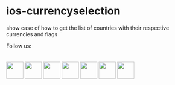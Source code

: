 # ios-currencyselection
show case of how to get the list of countries with their respective currencies and flags
<div class="footerseccions">
            <div id="titFooter">Follow us:</div><br><br>
            <a target="_blank" href="https://play.google.com/store/apps/dev?id=5841338539930209563"><img width="45px" src="https://s18.postimg.org/n29unw015/android_icon.png"></a>
            <a target="_blank" href="https://www.facebook.com/romerockapps/?fref=ts"><img width="45px" src="https://s18.postimg.org/6sjokzpd5/facebook_icon.png"></a>
            <a target="_blank" href="https://github.com/RomeRock"><img width="45px" src="https://s18.postimg.org/wpdcxlt0p/github_icon.png"></a>
            <a target="_blank" href="https://itunes.apple.com/us/developer/rome-rock-llc/id1190244007"><img width="45px" src="https://s18.postimg.org/leap98m5l/ios_icon.png"></a>
   <a target="_blank" href="http://www.youtube.com/user/TECIFSC"><img width="45px" src="https://s18.postimg.org/w2eg82w4p/twitter_icon.png"></a>      
            <a target="_blank" href="http://romerock.com"><img width="45px" src="https://s21.postimg.org/9wn4ukwev/romerock_icon.png"></a>
            <a target="_blank" href="https://github.com/Tecif"><img width="45px" src="https://s18.postimg.org/w4ybuwzs9/youtube_icon.png"></a>
        </div>